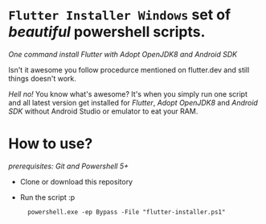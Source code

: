 ``Flutter Installer Windows`` set of *beautiful* powershell scripts.
======================================================================
*One command install Flutter with Adopt OpenJDK8 and Android SDK*


Isn't it awesome you follow procedurce mentioned on flutter.dev and still things doesn't work.

*Hell no!*  You know what's awesome?  It's when you simply run one script and 
all latest version get installed for *Flutter*, *Adopt OpenJDK8* and *Android SDK* 
without Android Studio or emulator to eat your RAM.

**How to use?**
======================================================================
*prerequisites: Git and Powershell 5+*

- Clone or download this repository
- Run the script :p

        powershell.exe -ep Bypass -File "flutter-installer.ps1"
